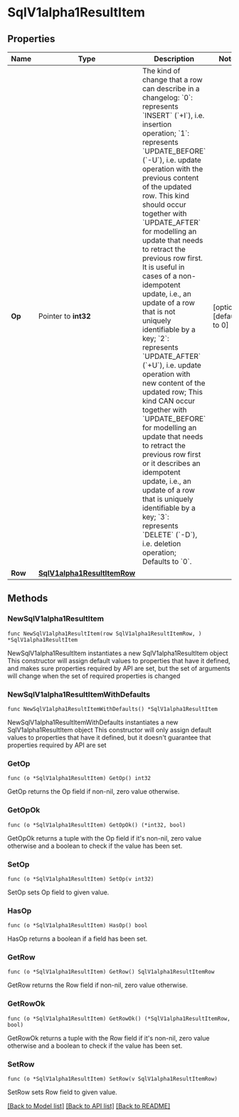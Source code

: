 # SqlV1alpha1ResultItem

## Properties

Name | Type | Description | Notes
------------ | ------------- | ------------- | -------------
**Op** | Pointer to **int32** | The kind of change that a row can describe in a changelog:  &#x60;0&#x60;: represents &#x60;INSERT&#x60; (&#x60;+I&#x60;), i.e. insertion operation;  &#x60;1&#x60;: represents &#x60;UPDATE_BEFORE&#x60; (&#x60;-U&#x60;), i.e. update operation with the previous content of the updated row. This kind should occur together with &#x60;UPDATE_AFTER&#x60; for modelling an update that needs to retract the previous row first. It is useful in cases of a non-idempotent update, i.e., an update of a row that is not  uniquely identifiable by a key;  &#x60;2&#x60;: represents &#x60;UPDATE_AFTER&#x60; (&#x60;+U&#x60;), i.e. update operation with new content of the updated row; This kind CAN occur together with &#x60;UPDATE_BEFORE&#x60; for modelling an update that needs to retract the previous row first or it describes an idempotent update, i.e., an update of a row that is uniquely identifiable by a key;  &#x60;3&#x60;: represents &#x60;DELETE&#x60; (&#x60;-D&#x60;), i.e. deletion operation;  Defaults to &#x60;0&#x60;.  | [optional] [default to 0]
**Row** | [**SqlV1alpha1ResultItemRow**](SqlV1alpha1ResultItemRow.md) |  | 

## Methods

### NewSqlV1alpha1ResultItem

`func NewSqlV1alpha1ResultItem(row SqlV1alpha1ResultItemRow, ) *SqlV1alpha1ResultItem`

NewSqlV1alpha1ResultItem instantiates a new SqlV1alpha1ResultItem object
This constructor will assign default values to properties that have it defined,
and makes sure properties required by API are set, but the set of arguments
will change when the set of required properties is changed

### NewSqlV1alpha1ResultItemWithDefaults

`func NewSqlV1alpha1ResultItemWithDefaults() *SqlV1alpha1ResultItem`

NewSqlV1alpha1ResultItemWithDefaults instantiates a new SqlV1alpha1ResultItem object
This constructor will only assign default values to properties that have it defined,
but it doesn't guarantee that properties required by API are set

### GetOp

`func (o *SqlV1alpha1ResultItem) GetOp() int32`

GetOp returns the Op field if non-nil, zero value otherwise.

### GetOpOk

`func (o *SqlV1alpha1ResultItem) GetOpOk() (*int32, bool)`

GetOpOk returns a tuple with the Op field if it's non-nil, zero value otherwise
and a boolean to check if the value has been set.

### SetOp

`func (o *SqlV1alpha1ResultItem) SetOp(v int32)`

SetOp sets Op field to given value.

### HasOp

`func (o *SqlV1alpha1ResultItem) HasOp() bool`

HasOp returns a boolean if a field has been set.

### GetRow

`func (o *SqlV1alpha1ResultItem) GetRow() SqlV1alpha1ResultItemRow`

GetRow returns the Row field if non-nil, zero value otherwise.

### GetRowOk

`func (o *SqlV1alpha1ResultItem) GetRowOk() (*SqlV1alpha1ResultItemRow, bool)`

GetRowOk returns a tuple with the Row field if it's non-nil, zero value otherwise
and a boolean to check if the value has been set.

### SetRow

`func (o *SqlV1alpha1ResultItem) SetRow(v SqlV1alpha1ResultItemRow)`

SetRow sets Row field to given value.



[[Back to Model list]](../README.md#documentation-for-models) [[Back to API list]](../README.md#documentation-for-api-endpoints) [[Back to README]](../README.md)



